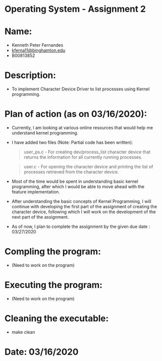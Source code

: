 # Operating System - Assignment 2

# Name:
- Kenneth Peter Fernandes
- <kferna11@binghamton.edu>
- B00813852

# Description:
- To implement Character Device Driver to list processes using Kernel programming.

# Plan of action (as on 03/16/2020):
- Currently, I am looking at various online resources that would help me understand kernel programming.

- I have added two files (Note: Partial code has been written):
    
    > user_ps.c - For creating dev/process_list character device that returns the information for all currently running processes.

    > user.c - For opening the character device and printing the list of processes retrieved from the character device.

- Most of the time would be spent in understanding basic kernel programming, after which I would be able to move ahead with the feature implementation.

- After understanding the basic concepts of Kernel Programming, I will continue with developing the first part of the assignment of creating the character device, following which I will work on the development of the next part of the assignment.

- As of now, I plan to complete the assignment by the given due date : 03/27/2020

# Compling the program:
- (Need to work on the program)

# Executing the program:
- (Need to work on the program)

# Cleaning the executable:
- make clean

# Date: 03/16/2020
